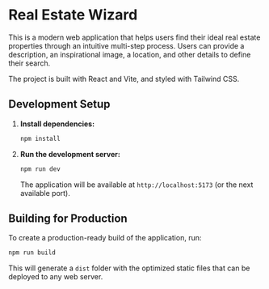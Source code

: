 # Real Estate Wizard

This is a modern web application that helps users find their ideal real estate properties through an intuitive multi-step process. Users can provide a description, an inspirational image, a location, and other details to define their search.

The project is built with React and Vite, and styled with Tailwind CSS.

## Development Setup

1.  **Install dependencies:**
    ```bash
    npm install
    ```

2.  **Run the development server:**
    ```bash
    npm run dev
    ```
    The application will be available at `http://localhost:5173` (or the next available port).

## Building for Production

To create a production-ready build of the application, run:

```bash
npm run build
```

This will generate a `dist` folder with the optimized static files that can be deployed to any web server.